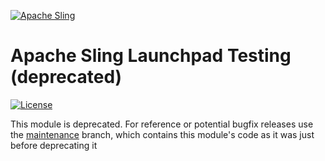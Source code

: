 [![Apache Sling](https://sling.apache.org/res/logos/sling.png)](https://sling.apache.org)

# Apache Sling Launchpad Testing (deprecated)

[![License](https://img.shields.io/badge/License-Apache%202.0-blue.svg)](https://www.apache.org/licenses/LICENSE-2.0)

This module is deprecated. For reference or potential bugfix releases use the [maintenance](tree/maintenance) branch, which contains this module's code as it was just before deprecating it
